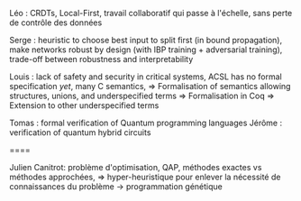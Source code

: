 Léo : CRDTs, Local-First, travail collaboratif qui passe à l'échelle, sans perte de contrôle des données

Serge : heuristic to choose best input to split first (in bound propagation), make networks robust by design (with IBP training + adversarial training), trade-off between robustness and interpretability

Louis : lack of safety and security in critical systems, ACSL has no formal specification _yet_, many C semantics,  => Formalisation of semantics allowing structures, unions, and underspecified terms
=> Formalisation in Coq
=> Extension to other underspecified terms

Tomas : formal verification of Quantum programming languages
Jérôme : verification of quantum hybrid circuits

====

Julien Canitrot: problème d'optimisation, QAP, méthodes exactes vs méthodes approchées, 
=> hyper-heuristique pour enlever la nécessité de connaissances du problème -> programmation génétique
